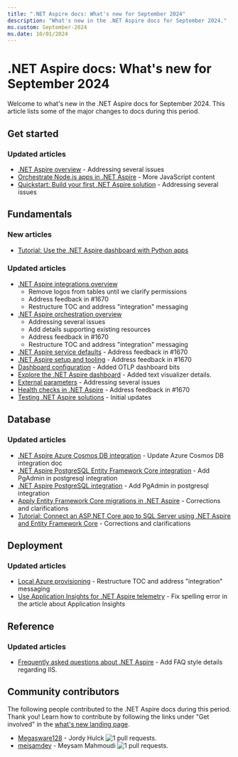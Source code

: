 ```yaml
---
title: ".NET Aspire docs: What's new for September 2024"
description: "What's new in the .NET Aspire docs for September 2024."
ms.custom: September-2024
ms.date: 10/01/2024
---
```


# .NET Aspire docs: What's new for September 2024

Welcome to what's new in the .NET Aspire docs for September 2024. This article lists some of the major changes to docs during this period.

## Get started

### Updated articles

- [.NET Aspire overview](../get-started/aspire-overview.md) - Addressing several issues
- [Orchestrate Node.js apps in .NET Aspire](../get-started/build-aspire-apps-with-nodejs.md) - More JavaScript content
- [Quickstart: Build your first .NET Aspire solution](../get-started/build-your-first-aspire-app.md) - Addressing several issues

## Fundamentals

### New articles

- [Tutorial: Use the .NET Aspire dashboard with Python apps](../fundamentals/dashboard/standalone-for-python.md)

### Updated articles

- [.NET Aspire integrations overview](../fundamentals/integrations-overview.md)
  - Remove logos from tables until we clarify permissions
  - Address feedback in #1670
  - Restructure TOC and address "integration" messaging
- [.NET Aspire orchestration overview](../fundamentals/app-host-overview.md)
  - Addressing several issues
  - Add details supporting existing resources
  - Address feedback in #1670
  - Restructure TOC and address "integration" messaging
- [.NET Aspire service defaults](../fundamentals/service-defaults.md) - Address feedback in #1670
- [.NET Aspire setup and tooling](../fundamentals/setup-tooling.md) - Address feedback in #1670
- [Dashboard configuration](../fundamentals/dashboard/configuration.md) - Added OTLP dashboard bits
- [Explore the .NET Aspire dashboard](../fundamentals/dashboard/explore.md) - Added text visualizer details.
- [External parameters](../fundamentals/external-parameters.md) - Addressing several issues
- [Health checks in .NET Aspire](../fundamentals/health-checks.md) - Address feedback in #1670
- [Testing .NET Aspire solutions](../fundamentals/testing.md) - Initial updates

## Database

### Updated articles

- [.NET Aspire Azure Cosmos DB integration](../database/azure-cosmos-db-integration.md) - Update Azure Cosmos DB integration doc
- [.NET Aspire PostgreSQL Entity Framework Core integration](../database/postgresql-entity-framework-integration.md) - Add PgAdmin in postgresql integration
- [.NET Aspire PostgreSQL integration](../database/postgresql-integration.md) - Add PgAdmin in postgresql integration
- [Apply Entity Framework Core migrations in .NET Aspire](../database/ef-core-migrations.md) - Corrections and clarifications
- [Tutorial: Connect an ASP.NET Core app to SQL Server using .NET Aspire and Entity Framework Core](../database/sql-server-integrations.md) - Corrections and clarifications

## Deployment

### Updated articles

- [Local Azure provisioning](../deployment/azure/local-provisioning.md) - Restructure TOC and address "integration" messaging
- [Use Application Insights for .NET Aspire telemetry](../deployment/azure/application-insights.md) - Fix spelling error in the article about Application Insights

## Reference

### Updated articles

- [Frequently asked questions about .NET Aspire](../reference/aspire-faq.yml) - Add FAQ style details regarding IIS.

## Community contributors

The following people contributed to the .NET Aspire docs during this period. Thank you! Learn how to contribute by following the links under "Get involved" in the [what's new landing page](index.yml).

- [Megasware128](https://github.com/Megasware128) - Jordy Hulck ![1 pull requests.](https://img.shields.io/badge/Merged%20Pull%20Requests-1-green)
- [meisamdev](https://github.com/meisamdev) - Meysam Mahmoudi ![1 pull requests.](https://img.shields.io/badge/Merged%20Pull%20Requests-1-green)
